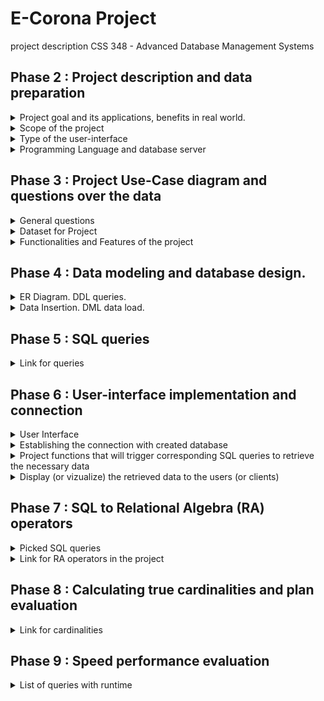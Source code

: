 # E-Corona Project
project description CSS 348 - Advanced Database Management Systems
## Phase 2 : Project description and data preparation 
<details>
  <summary>Project goal and its applications, benefits in real world.</summary>
  <p>Due to recent news, the consequences of which have affected not only our country but also the life cycle and economies of all countries in the world - the emergence of the highly dangerous Covid-19 virus - it has become very difficult to care for all patients at once. This is due not only to the fact that the number of medical personnel is insufficient to serve all patients over time but also to the fact that doctors have to work hard to serve and not get infected by the virus from a patient, as many still do not understand the seriousness of the disease. 
Our project proposes to solve this essentially the very serious problem with the help of online consultations with doctors, who will help those who are not seriously ill (i.e. asymptomatically, for example) or people who have already contracted the virus, maintain their health and make sure that they do not re-infected when the immunity of the infected person decreases.</p>
  <p>Website will enable people who are mildly ill, as well as those who have contracted the virus, to monitor their health online, without visiting doctors in hospitals, thus reducing the risk of falling ill again or infecting more healthy people who may be in their way. We have gathered the most experienced doctors, clinics, contacts, answers to frequently asked questions and want to make a unique platform for maintaining the health of our citizens into the Oracle database, also we have put together appropriate queries that will make it easier for visitors to the website to find the information they need quickly and conveniently.
Key Terms: the convenience of finding the right information in one place, avoiding unnecessary physical contact, the position of starting online medical consultations, and using the Oracle database.</p>
</details>
<details>
  <summary>Scope of the project</summary>
  <p>Collect all necessary data, parse it, implement all functions and procedures to properly operate with data.
- Objectives: 
Collect of medical centers in all cities of Kazakhstan
Collect of infectious diseases doctors from each medical center
Collect places to take the PCR test
Processing frequently asked questions by searching among users
Create an opportunity for the user to make an appointment online for an infectious diseases doctor, take a PCR test.</p>
</details>
<details>
  <summary>Type of the user-interface</summary>
  <p>We have chosen a format of web application for our project. And to connect the interface with the database we are going to use PHP as a programming language. PHP uses the standard Oracle functions (ORA) and the interface to access Oracle functions (OCI), which makes it possible to use all the features of Oracle, including PL/SQL.</p>
</details>
<details>
  <summary>Programming Language and database server</summary>
  <p>Methods: 
To start with, we used PHP to develop the backend side of the website.
A quick overview: PHP uses the standard Oracle functions (ORA) and the interface to access Oracle functions (OCI), which makes it possible to use all the features of Oracle, including PL/SQL.
Even though connecting PHP to Oracle did not seem so complicated, we were somewhat puzzled by the discrepancy between our database version and the XAMPP version of the database. 
At the end we opened our connect.php file and wrote the following command there:

```php
<?php
// Create connection to Oracle
$conn = oci_connect("ecoron", "qwerty123", "//localhost/orcl");
if (!$conn) {
   $m = oci_error();
   echo $m['message'], "\n";
   exit;
}
else {
   print "Connected to Oracle!";
}
// Close the Oracle connections
oci_close($conn);
?>
```
PHP - backend;
Front-end starter pack (HTML,CSS + Bootstrap 4);
Database server: XAMPP.</p>
</details>

## Phase 3 : Project Use-Case diagram and questions over the data 
<details>
  <summary>General questions</summary>
  
    1. What if a user wants to get the list of all medical Centers?
    2. What if a user wants to authorize from a non-email format?
    3. How can we delete user’s data from all tables at once?
    Suppose, we have to delete user with id = 10123. Tables, where user_uid can be found: eco_users,online_consultation, online_pcr.
    4. How can a user be added to consultation with a doctor?
    5. How can a user be added to PCR testing in a country's medical centers? 
    6. How can we get list of users?
    7. How can we get list of consultations?
    8. How can we find phone numbers of patient knowing his first name and last name?
    9. How can we insert(register) new users?
    10. What are the first names and city of user who asked a question on 2nd March on the topic of “Doctors”? (knowing that only one question was asked on that day)?
    11. How can we display all questions and answers added by definite admin?
    12. How can we count number of medical consultations and PCR tests of one user in one query?
    13. How to get info about of medical centers near your home (name, full address, contacts) knowing only the name of street?
    14. What are name, address, contacts and test cost of PCR centers in Almaty where cost of one PCR test is less that 15 000 tenge?
    15. Suppose, patient was registered to online consultation. How to recognize doctor's name,workplace and experience knowing only consultation id?

</details>

<details>
  <summary>Dataset for Project</summary>
  <p>
Let's move on to how we will insert data into tables. It's simple, in SQL developer 19 version, there is a built-in function called import, through which we were able to select our own .xslx file with data and import it into tables. After our table was created, we manually set sequence, primary and foreign keys.
It helped us to think through the logic and development of the functionality - drawing up an ERD chart where we listed the name of the tables, the logic through which they are linked to each other (foreign key), and how they can play into our hands in sorting the necessary information when searching.

**Link for ERD in the data repository of the organization:** https://drive.google.com/file/d/15FY00Wvso8Xn8z0YphSSC8LoMxXv4kQP/view

**Link for dataset which will be used in project:** https://docs.google.com/spreadsheets/d/1YsA53Bu3LX_XLowugBjd5CJlRYzsj_NnvpWKkGmVC50/edit?usp=sharing

Reason why we have chosen to generate our own dataset - we want to make project realistic and use data from official websites of medical webpages of Kazakhstan Medical Organizations.
![users](userData.png)
![doctor](doctorData.png)
![medCenter](medCenterData.png)
  </p>
  
    **Data about the medical centers:**
    - mcenter_id NUMBER(4) **primary key** - medical center’s identifier
    - mcenter_name VARCHAR2(100) - medical center’s name
    - city VARCHAR2(50) - the city where the medical center locates
    - address VARCHAR2(100) - address of the medical center
    - contacts NUMBER(11) - the contact number of the medical center
    **Data about the doctors:**
    - doctor_id NUMBER(5) **primary key** - doctor’s identifier
    - doctor_name VARCHAR2(100) - doctor’s full name
    - speciality VARCHAR2(100) - the field on which doctor specializes 
    - experience NUMBER(2) - number of years on work
    - home_visits BOOLEAN - if the doctor accepts the patients at home
    - accepts_children BOOLEAN - if the doctor accepts the children in therapies
    - initial_reception NUMBER(6) - the price for very first therapy
    - secondary_reception NUMBER(6) - the price for therapy
    - mcenter_id NUMBER(4) **foreign key** - identifier of medical center where doctor works
    **Data about the PCR:**
    - center_id NUMBER(4) **primary key** - test accepting center’s identifier
    - city VARCHAR2(50) - the city where test accepting center locates
    - center_name VARCHAR2(100) - test accepting center’s name
    - address VARCHAR(100) - address of the test accepting center
    - cost NUMBER(6) - cost of the test
    - webpage VARCHAR2(100) - web page of test accepting center
    - contacts NUMBER(11) -  the contact number of the test accepting center 
    - additional_inf VARCHAR2(100)- additional information on test accepting center
    - queues VARCHAR2(100) - information about queues to test
    - fax NUMBER(11) - the fax number of the test accepting center
    **Data about the FAQ:**
    - question_id NUMBER(4) **primary key** - questions’s identifier
    - question VARCHAR2(1000)- the question which is frequently asked
    - answer VARCHAR2(1000) - answer to the question
    - admin_id NUMBER(2) **foreign key** - admin, who have edited FAQ

    **Data about News:**
    - topic VARCHAR2(500) - main topic
    - thesis VARCHAR2(1000) - content data
    - admin_id NUMBER(2) **foreign key** - admin id
    - news_image BLOB - new's image

    **Data about Admins**
    - first_name VARCHAR2(50) **primary key** - admin name
    -last_name VARCHAR2(50) - admin surname
    - email VARCHAR2(50) - contact email
    - password VARCHAR2(20) - password

    **Data about Users:**
    - user_uid NUMBER (5) NOT NULL **primary key** - user id
    - first_name VARCHAR2 (50) - user name
    - last_name VARCHAR2 (50) - user surname
    - city VARCHAR2 (50) - user city
    - contact_number NUMBER (11) - contact number
    - email VARCHAR2 (50) - contact emil
    - password VARCHAR2 (50) - password
    - profile_image BLOB - user's image

    **Data about Online Consultation:**
    - consultation_id NUMBER(5) **primary key** - record id
    - user_uid NUMBER(5) **foreign key** - user id
    - doctor_id NUMBER(5) **foreign key** - doctor id
    - first_name VARCHAR2(26) - name
    - last_name VARCHAR2(256) - surname
    - age NUMBER(6) - age
    - phone VARCHAR2(128) - contact number
    - city VARCHAR2(128) - city
    - doctor_name VARCHAR2(256) - doctor's name
    - clinics VARCHAR2(1024) - medical institution
    - consultation_date VARCHAR2(256)) - consultation date

    **Data about Online PCR:**
    - pcr_id NUMBER(5) **primary key** - pcr record id
    - center_id NUMBER(4) **foreign key** - center id
    - user_uid NUMBER(5) **foreign key** - user id
    - first_name VARCHAR2(26) - name
    - last_name VARCHAR2(256) - surname
    - city VARCHAR2(128) - city
    - punkt VARCHAR2(1024) - point
    - pcr_date VARCHAR2(256)) - pcr date
</details>

<details>
  <summary>Functionalities and Features of the project</summary>

![Use-Case Diagram](SmellsLikeTeamSpirit-UseCase-UML.png)
  <p>The E-Corona platform allows a physician to remotely analyze medical records and identify a patient into one of the rehabilitation groups of patients with common problems. Professional rehabilitation instructors then conduct group physical therapy programs, group and individual psychotherapy sessions, art and occupational therapy to correct neurological and mental disorders in a remote mode. Also, the platform provides registration for PCR test, with the ability to find a link to the online record in the right-center, in the right city without unnecessary search, because if you choose correctly, the platform will provide the necessary links to the PCR test in seconds.
  </p>
</details>

## Phase 4 : Data modeling and database design.
<details>
  <summary>ER Diagram. DDL queries.</summary>

![ER Diagram](SmellsLikeTeamSpirit-ER.png) We have used relations: one-to-many, many-to-many.
    
<p>There are 3 different types of relations in the database:
- one-to-one
- one-to-many
- many-to-many

But, since we have the closest links between the data of each table (getting the data from one table via foreign key from another table), there was no chance to use just one-to-one relations (for that moment exactly, at least).

- one admin can edit many news or not;
- one admin can add faq;
- vice versa admin is able to do not add the data to faq;
- one or many users can be on online consultation many times, and doctor can consult one or many users from many cities;
- vice versa one or many users may have not been on consultation and doctor may have not been asked to present on consultation of one or many users;
- one doctor can work in different medical centers at the same time, so it is necessary to write down 2 different datas with 2 different medical_center id's;
- vice versa one or many medical centers may or may not have one or many doctors in their databases;
  </p>
</details>

<details>
  <summary>Data Insertion. DML data load.</summary>

At the data inserting process from excel to database tables we have used "Import" function in SQL Developer:
- right click on table;
- choosing option "import";
- and then step by step actions, that we have represented here:
![ER Diagram](step_1.png)
![ER Diagram](step_2.png)
![ER Diagram](step_3.png)
![ER Diagram](step_4.png)
![ER Diagram](step_5.png)
![ER Diagram](data_uploaded_screen.png)
<p>
Also, have tried to use "insert script" to get the full queries of inserted data. Uploaded file (SmellsLikeTeamSpirit-DML-data-load.sql) at the same folder.
  </p>
</details>

## Phase 5 : SQL queries
<details>
  <summary>Link for queries</summary>

All queries are available in [queries](https://github.com/E-CORONA/data/tree/main/queries) folder.
</details>

##  Phase 6 : User-interface implementation and connection 
<details>
  <summary>User Interface</summary>
</details>
<details>
  <summary>Establishing the connection with created database</summary>
  
  ![conn](https://user-images.githubusercontent.com/63196646/112757539-ee2e8c00-900b-11eb-9b49-c198afb0aa8e.png)


</details>
<details>
  <summary>Project functions that will trigger corresponding SQL queries to retrieve the necessary data</summary>
  
  ![1](https://user-images.githubusercontent.com/63196646/112757437-9a23a780-900b-11eb-8c7c-9573c6f1ccf1.png)
  ![2](https://user-images.githubusercontent.com/63196646/112757441-9bed6b00-900b-11eb-8e43-71d8fd2917cc.png)
  ![3](https://user-images.githubusercontent.com/63196646/112757449-9ee85b80-900b-11eb-8e85-6853e7b3f81f.png)
  ![4](https://user-images.githubusercontent.com/63196646/112757452-a14ab580-900b-11eb-877f-21bd39366341.png)

</details>
<details>
  <summary>Display (or vizualize) the retrieved data to the users (or clients)</summary>
  
  **All user selection**
  
  ![6](https://user-images.githubusercontent.com/63196646/112758329-96921f80-900f-11eb-94e7-044759ca7188.png)


    There are many reasons why this topic for the project seemed more logical to us for implementation and analysis, 
    in particular, what led us to the fact that we collected data from real life. But one of the most important things,
    when we started working on the project, is that many of us noticed how strange it would not sound, that 
    it is very difficult to find official (i.e. local) sites that provide current information about the coronаvirus 
    in the country, there is no accurate data on how to behave when people in special plague suits break into your 
    home, there are no sites for those who are not, who have already had coronavirus or is carrying the disease 
    in a mild form in order to keep his health stable without leaving home, there are a lot of sites, most likely 
    abandoned, which some involved and included a couple of features from our project, but the information on the 
    site is quite small and what it says can be found in other sites. Let's say a site for some separate city with 
    information about PCR test centers, a short guide on how to quarantine, and that's it. That's when we were 
    able to collect all the necessary information on a single platform, going to which a person could take something 
    useful for themselves, being those who have already had coronаvirus and need constant medical advice to maintain 
    good health. We also collected Google answers from people who have already had coronavirus or are not sick at all,
    to ensure that the project we are working on is relevant to the population.
  
[Link for responses and data collected](https://docs.google.com/spreadsheets/d/1YsA53Bu3LX_XLowugBjd5CJlRYzsj_NnvpWKkGmVC50/edit?usp=sharing)

![Data Collected](data_collected.png)

    Having analyzed this answer from form, it is safe to say that the population of Kazakhstan is not familiar
    with the theoretical part of knowledge about the coronavirus, which is very dangerous both in relation to this
    person and to everyone with whom he will have contact in case of misinformation. As for taking care of yourself
    after you have been sick or ill without any particular symptom - it is difficult to imagine how you would cope
    with such a situation without the help and advice of specialists, rather than based on stories from relatives
    and friends.

</details>

##  Phase 7 :  SQL to Relational Algebra (RA) operators 
<details>
  <summary>Picked SQL queries</summary>
  
  - SELECT eco_users.user_uid, online_consultation.consultation_id, online_pcr.pcr_id FROM eco_users 
      JOIN online_consultation ON(eco_users.user_uid = online_consultation.user_uid) 
      JOIN online_pcr on(eco_users.user_uid = online_pcr.user_uid);
  - SELECT mcenter_name, address, contacts FROM medical_center WHERE address LIKE '%Manasa%' AND city = 'Almaty'; 

</details>
<details>
  <summary>Link for RA operators in the project</summary>
 
 [SQL to Relational Algebra (RA) operators](https://github.com/E-CORONA/data/tree/main/RA%20queries)

</details>

##  Phase 8 :  Calculating true cardinalities and plan evaluation
<details>
  <summary>Link for cardinalities</summary>
 
 [Calculating true cardinalities and plan evaluation](https://github.com/E-CORONA/data/tree/main/Cardinalities)

</details>

##  Phase 9 :  Speed performance evaluation
<details>
  <summary>List of queries with runtime</summary>
  
  
  - SELECT eco_users.user_uid, online_consultation.consultation_id, online_pcr.pcr_id FROM eco_users
    JOIN online_consultation ON(eco_users.user_uid = online_consultation.user_uid)
    JOIN online_pcr on(eco_users.user_uid = online_pcr.user_uid);

        TIME FOR testQuery: 0.0005452632904052734 seconds
        TIME FOR testQuery: 0.00042724609375 seconds
        TIME FOR testQuery: 0.00039196014404296875 seconds
        TIME FOR testQuery: 0.0005781650543212891 seconds
        TIME FOR testQuery: 0.0004143714904785156 seconds

        avg TIME: 0.00047140121 seconds
    
  - SELECT u.firstname, u.lastname, c.consultation_date, d.doctor_name, d.experience FROM doctors d, eco_users u , online_consultation c WHERE u.user_uid =       c.user_uid AND c.doctor_id =d.doctor_id AND c.consultation_id = 9002;
  
        TIME FOR testQuery: 0.0005364418029785156 seconds        
        TIME FOR testQuery: 0.0005180835723876953 seconds        
        TIME FOR testQuery: 0.0005576610565185547 seconds        
        TIME FOR testQuery: 0.0006499290466308594 seconds        
        TIME FOR testQuery: 0.0006685256958007812 seconds
        
        avg TIME: 0.00058612823 seconds
        
  - SELECT c.consultation_id, d.doctor_id, m.mcenter_id, m.mcenter_name from online_consultation c, doctors d, medical_center m where c.doctor_id = d.doctor_id       and m.mcenter_id = d. mcenter_id and c.consultation_id  = 9001;
  
        TIME FOR testQuery: 0.0004703998565673828 seconds        
        TIME FOR testQuery: 0.0004608631134033203 seconds        
        TIME FOR testQuery: 0.00047779083251953125 seconds        
        TIME FOR testQuery: 0.0004405975341796875 seconds
        TIME FOR testQuery: 0.0004611015319824219 seconds
        
        avg TIME: 0.00046215057 seconds
    
  - SELECT a.admin_id, a.first_name, a.last_name, n.topic, f.queastion_id from admin a, news n, faq f 
    where a.admin_id = 10 and a.admin_id = n.admin_id and a.admin_id = f.admin_id;
    
        TIME FOR testQuery: 0.0005314350128173828 seconds
        TIME FOR testQuery: 0.0006225109100341797 seconds
        TIME FOR testQuery: 0.0004451274871826172 seconds
        TIME FOR testQuery: 0.0004673004150390625 seconds
        TIME FOR testQuery: 0.0005745887756347656 seconds
        
        avg TIME: 0.00052819252 seconds
    
  - SELECT question, answer FROM faq where admin_id = 12;
  
        TIME FOR testQuery: 0.00037860870361328125 seconds
        TIME FOR testQuery: 0.0002434253692626953 seconds
        TIME FOR testQuery: 0.0002951622009277344 seconds
        TIME FOR testQuery: 0.0003142356872558594 seconds
        TIME FOR testQuery: 0.00033211708068847656 seconds
        
        avg TIME: 0.0003127098 seconds
        
  - SELECT mcenter_name, address, contacts FROM medical_center WHERE address LIKE '%Manasa%' AND city = 'Almaty';
  
        TIME FOR testQuery: 0.0003895759582519531 seconds
        TIME FOR testQuery: 0.00028634071350097656 seconds
        TIME FOR testQuery: 0.0003104209899902344 seconds
        TIME FOR testQuery: 0.000385284423828125 seconds
        TIME FOR testQuery: 0.0004875659942626953 seconds
        
        avg TIME: 0.00037183761 seconds
        
  - SELECT center_name, address, contacts, cost FROM pcr WHERE cost < 15000;

        TIME FOR testQuery: 0.0004925727844238281 seconds
        TIME FOR testQuery: 0.0005543231964111328 seconds
        TIME FOR testQuery: 0.00048279762268066406 seconds
        TIME FOR testQuery: 0.0005033016204833984 seconds
        TIME FOR testQuery: 0.0005283355712890625 seconds
        
        avg TIME: 0.00051226615 seconds
        
  - SELECT doctor_name, mcenter_id, experience FROM DOCTORS where DOCTOR_ID = (SELECT doctor_id FROM online_consultation where consultation_id = 9001);

        TIME FOR testQuery: 0.00027823448181152344 seconds
        TIME FOR testQuery: 0.0004074573516845703 seconds
        TIME FOR testQuery: 0.0004048347473144531 seconds
        TIME FOR testQuery: 0.00027680397033691406 seconds
        TIME FOR testQuery: 0.0002918243408203125 seconds
        
        avg TIME: 0.00033183097 seconds
        
  - SELECT contact_number FROM eco_users WHERE first_name = 'Serik' AND last_name = 'Daniyarev';

        TIME FOR testQuery: 0.00023174285888671875 seconds
        TIME FOR testQuery: 0.00023627281188964844 seconds
        TIME FOR testQuery: 0.00022459030151367188 seconds
        TIME FOR testQuery: 0.00023293495178222656 seconds
        TIME FOR testQuery: 0.0002751350402832031 seconds
        
        avg TIME: 0.00024013519 seconds

</details>
